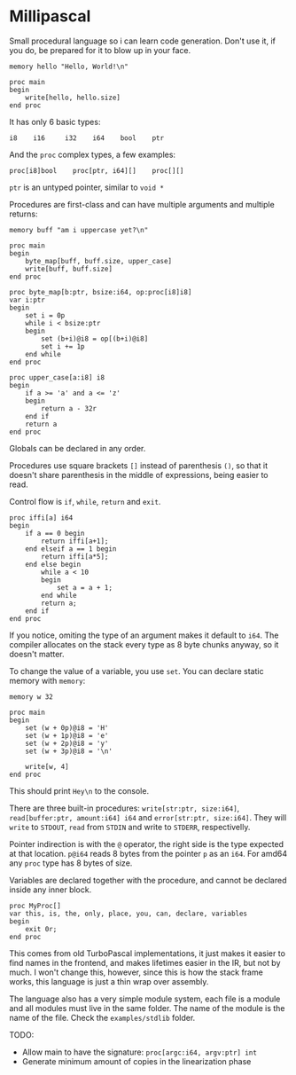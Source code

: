 # Millipascal

Small procedural language so i can learn code generation.
Don't use it, if you do, be prepared for it to blow up in your face.

```
memory hello "Hello, World!\n"

proc main
begin
	write[hello, hello.size]
end proc
```

It has only 6 basic types:

```
i8    i16     i32    i64    bool    ptr
```

And the `proc` complex types, a few examples:

```
proc[i8]bool    proc[ptr, i64][]    proc[][]
```

`ptr` is an untyped pointer, similar to `void *`

Procedures are first-class and can have multiple arguments and multiple returns:

```
memory buff "am i uppercase yet?\n"

proc main
begin
	byte_map[buff, buff.size, upper_case]
	write[buff, buff.size]
end proc

proc byte_map[b:ptr, bsize:i64, op:proc[i8]i8]
var i:ptr
begin
	set i = 0p
	while i < bsize:ptr
	begin
		set (b+i)@i8 = op[(b+i)@i8]
		set i += 1p
	end while
end proc

proc upper_case[a:i8] i8
begin
	if a >= 'a' and a <= 'z'
	begin
		return a - 32r
	end if
	return a
end proc
```

Globals can be declared in any order.

Procedures use square brackets `[]` instead of parenthesis `()`, so that
it doesn't share parenthesis in the middle of expressions, being easier to read.

Control flow is `if`, `while`, `return` and `exit`.

```
proc iffi[a] i64
begin
	if a == 0 begin
		return iffi[a+1];
	end elseif a == 1 begin
		return iffi[a*5];
	end else begin
		while a < 10
		begin
			set a = a + 1;
		end while
		return a;
	end if
end proc
```

If you notice, omiting the type of an argument makes it default to `i64`.
The compiler allocates on the stack every type as 8 byte chunks
anyway, so it doesn't matter.

To change the value of a variable, you use `set`.
You can declare static memory with `memory`:

```
memory w 32

proc main
begin
	set (w + 0p)@i8 = 'H'
	set (w + 1p)@i8 = 'e'
	set (w + 2p)@i8 = 'y'
	set (w + 3p)@i8 = '\n'

	write[w, 4]
end proc
```

This should print `Hey\n` to the console.

There are three built-in procedures:
`write[str:ptr, size:i64]`, `read[buffer:ptr, amount:i64] i64` and
`error[str:ptr, size:i64]`.
They will `write` to `STDOUT`, `read` from `STDIN` and
write to `STDERR`, respectivelly.

Pointer indirection is with the `@` operator, the right side is the type
expected at that location. `p@i64` reads 8 bytes from the pointer `p` as an
`i64`. For amd64 any `proc` type has 8 bytes of size.

Variables are declared together with the procedure, and cannot be
declared inside any inner block.

```
proc MyProc[]
var this, is, the, only, place, you, can, declare, variables
begin
	exit 0r;
end proc
```

This comes from old TurboPascal implementations, it just makes it easier
to find names in the frontend, and makes lifetimes easier in the IR,
but not by much.
I won't change this, however, since this is how the stack frame
works, this language is just a thin wrap over assembly.

The language also has a very simple module system, each file is a module
and all modules must live in the same folder. The name of the module is the
name of the file. Check the `examples/stdlib` folder.

TODO:
 - Allow main to have the signature: `proc[argc:i64, argv:ptr] int`
 - Generate minimum amount of copies in the linearization phase
